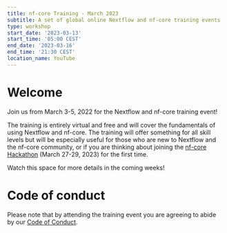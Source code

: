 ```yaml
---
title: nf-core Training - March 2023
subtitle: A set of global online Nextflow and nf-core training events
type: workshop
start_date: '2023-03-13'
start_time: '05:00 CEST'
end_date: '2023-03-16'
end_time: '21:30 CEST'
location_name: YouTube
---
```


# Welcome

Join us from March 3-5, 2022 for the Nextflow and nf-core training event!

The training is entirely virtual and free and will cover the fundamentals of using Nextflow and nf-core. The training will offer something for all skill levels but will be especially useful for those who are new to Nextflow and the nf-core community, or if you are thinking about joining the [nf-core Hackathon](https://nf-co.re/events/2023/hackathon-march-2023) (March 27-29, 2023) for the first time.

Watch this space for more details in the coming weeks!

# Code of conduct

Please note that by attending the training event you are agreeing to abide by our [Code of Conduct](https://nf-co.re/code_of_conduct).
